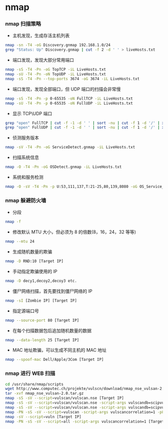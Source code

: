 # nmap

### nmap 扫描策略

+ 主机发现，生成存活主机列表

```sh
nmap -sn -T4 -oG Discovery.gnmap 192.168.1.0/24
grep "Status: Up" Discovery.gnmap | cut -f 2 -d ' ' > liveHosts.txt
```

+ 端口发现，发现大部分常用端口

```sh
nmap -sS -T4 -Pn -oG TopTCP -iL LiveHosts.txt
nmap -sU -T4 -Pn -oN TopUDP -iL LiveHosts.txt
nmap -sS -T4 -Pn --top-ports 3674 -oG 3674 -iL LiveHosts.txt
```

+ 端口发现，发现全部端口，但 UDP 端口的扫描会非常慢

```sh
nmap -sS -T4 -Pn -p 0-65535 -oN FullTCP -iL LiveHosts.txt
nmap -sU -T4 -Pn -p 0-65535 -oN FullUDP -iL LiveHosts.txt
```

+ 显示 TCP\UDP 端口

```sh
grep "open" FullTCP | cut -f -1 -d ' ' | sort -nu | cut -f 1 -d '/' | xargs | sed 's/ /,/g' | awk '{print "T:"%0}'
grep "open" FullUDP | cut -f -1 -d ' ' | sort -nu | cut -f 1 -d '/' | xargs | sed 's/ /,/g' | awk '{print "T:"%0}'
```

+ 侦测服务版本

```sh
nmap -sV -T4 -Pn -oG ServiceDetect.gnmap -iL LiveHosts.txt
```

+ 扫描系统信息

```sh
nmap -O -T4 -Pn -oG OSDetect.gnmap -iL LiveHosts.txt
```

+ 系统和服务检测

```sh
nmap -O -sV -T4 -Pn -p U:53,111,137,T:21-25,80,139,8080 -oG OS_Service_Detct.gnmap -iL LiveHosts.txt
```

### nmap 躲避防火墙

+ 分段 

```sh
nmap -f 
```

+ 修改默认 MTU 大小，但必须为 8 的倍数(8，16，24，32 等等)

```sh
nmap --mtu 24
```

+ 生成随机数量的欺骗

```sh
nmap -D RND:10 [Target IP]
```

+ 手动指定欺骗使用的 IP

```sh
nmap -D decy1,decoy2,decoy3 etc.
```

+ 僵尸网络扫描，首先要找到僵尸网络的 IP

```sh
nmap -sI [Zombie IP] [Target IP]
```

+ 指定源端口号

```sh
nmap --source-port 80 [Target IP]
```

+ 在每个扫描数据包后追加随机数量的数据

```sh
nmap --data-length 25 [Target IP]
```

+ MAC 地址欺骗，可以生成不同主机的 MAC 地址

```sh
nmap --spoof-mac Dell/Apple/3Com [Target IP]
```

### nmap 进行 WEB 扫描

```sh
cd /usr/share/nmap/scripts
wget http://www.computec.ch/projekte/vulscn/download/nmap_nse_vulsan-2.0.tar.gz
tar -xvf nmap_nse_vulsan-2.0.tar.gz
nmap -sS -sV --script=vulscan/vulscan.nse [Target IP]
nmap -sS -sV --script=vulscan/vulscan.nse -script-args vulscandb=scipvuldb.csv [Target IP]
nmap -sS -sV --script=vulscan/vulscan.nse -script-args vulscandb=scipvuldb.csv -p80 [Target IP]
nmap -PN -sS -sV --script=vulscan -script-args vulscancorrelation=1 -p80 [Target IP]
nmap -sV --script=vuln [Target IP]
nmap -PN -sS -sV --script=all -script-args vulscancorrelation=1 [Target IP]
```
